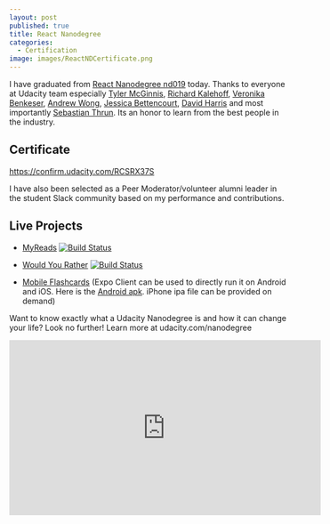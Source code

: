 ```yaml
---
layout: post
published: true
title: React Nanodegree
categories:
  - Certification
image: images/ReactNDCertificate.png
---
```

I have graduated from [React Nanodegree nd019](https://www.udacity.com/course/react-nanodegree--nd019) today. Thanks to everyone at Udacity team especially [Tyler McGinnis](https://twitter.com/tylermcginnis), [Richard Kalehoff](https://twitter.com/richardkalehoff), [Veronika Benkeser](https://twitter.com/VBenkeser), [Andrew Wong](https://www.linkedin.com/in/hbkwong/), [Jessica Bettencourt](https://www.linkedin.com/in/jessicabettencourt/), [David Harris](https://www.linkedin.com/in/forbiddenvoid/) and most importantly [Sebastian Thrun](http://robots.stanford.edu/). Its an honor to learn from the best people in the industry. 

## Certificate
https://confirm.udacity.com/RCSRX37S

I have also been selected as a Peer Moderator/volunteer alumni leader in the student Slack community based on my performance and contributions.

## Live Projects 
- [MyReads](https://reactnd-myreads.armujahid.me/) [![Build Status](https://travis-ci.org/armujahid/reactnd-project-myreads.svg?branch=master)](https://travis-ci.org/armujahid/reactnd-project-myreads)

- [Would You Rather](https://reactnd-wouldyourather.armujahid.me/) [![Build Status](https://travis-ci.org/armujahid/reactnd-project-would-you-rather.svg?branch=master)](https://travis-ci.org/armujahid/reactnd-project-would-you-rather)

- [Mobile Flashcards](https://expo.io/@armujahid/flashcards) (Expo Client can be used to directly run it on Android and iOS. Here is the [Android apk](https://exp-shell-app-assets.s3-us-west-1.amazonaws.com/android%2F%40armujahid%2Fflashcards-536c8fdc-7645-11e8-bad2-0a580a78020c-signed.apk). iPhone ipa file can be provided on demand)

Want to know exactly what a Udacity Nanodegree is and how it can change your life? Look no further! Learn more at udacity.com/nanodegree

<div class="iframediv">
  <iframe width="560" height="315" src="https://www.youtube.com/embed/iC3eZwI4Lt8" frameborder="0" allow="autoplay; encrypted-media" allowfullscreen></iframe>
</div>